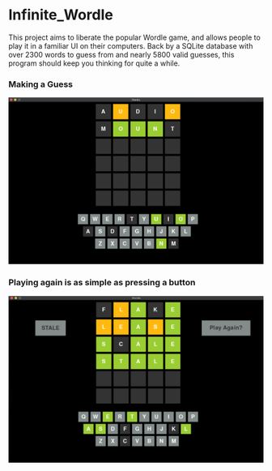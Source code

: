 # Infinite_Wordle
This project aims to liberate the popular Wordle game, and allows people to play it in a familiar UI on their computers. Back by a SQLite database with over 2300 words to guess from and nearly 5800 valid guesses, this program should keep you thinking for quite a while. 

### Making a Guess

![Making a guess](guess2.png)


### Playing again is as simple as pressing a button
![end](end.png)
